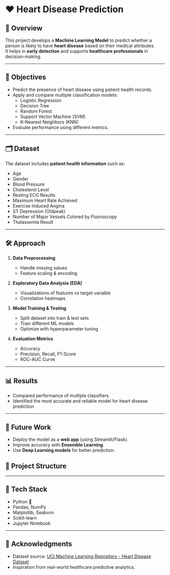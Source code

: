 # ❤️ Heart Disease Prediction

## 📌 Overview
This project develops a **Machine Learning Model** to predict whether a person is likely to have **heart disease** based on their medical attributes.  
It helps in **early detection** and supports **healthcare professionals** in decision-making.

---

## 🎯 Objectives
- Predict the presence of heart disease using patient health records.  
- Apply and compare multiple classification models:
  - Logistic Regression  
  - Decision Tree  
  - Random Forest  
  - Support Vector Machine (SVM)  
  - K-Nearest Neighbors (KNN)  
- Evaluate performance using different metrics.

---

## 🗂 Dataset
The dataset includes **patient health information** such as:
- Age  
- Gender  
- Blood Pressure  
- Cholesterol Level  
- Resting ECG Results  
- Maximum Heart Rate Achieved  
- Exercise Induced Angina  
- ST Depression (Oldpeak)  
- Number of Major Vessels Colored by Fluoroscopy  
- Thalassemia Result  

---

## 🛠 Approach
1. **Data Preprocessing**  
   - Handle missing values  
   - Feature scaling & encoding  

2. **Exploratory Data Analysis (EDA)**  
   - Visualizations of features vs target variable  
   - Correlation heatmaps  

3. **Model Training & Testing**  
   - Split dataset into train & test sets  
   - Train different ML models  
   - Optimize with hyperparameter tuning  

4. **Evaluation Metrics**  
   - Accuracy  
   - Precision, Recall, F1-Score  
   - ROC-AUC Curve  

---

## 📊 Results
- Compared performance of multiple classifiers  
- Identified the most accurate and reliable model for heart disease prediction  

---

## 🚀 Future Work
- Deploy the model as a **web app** (using Streamlit/Flask).  
- Improve accuracy with **Ensemble Learning**.  
- Use **Deep Learning models** for better prediction.  

## 📂 Project Structure

---

## 📌 Tech Stack
- Python 🐍  
- Pandas, NumPy  
- Matplotlib, Seaborn  
- Scikit-learn  
- Jupyter Notebook  

---

## 🙌 Acknowledgments
- Dataset source: [UCI Machine Learning Repository - Heart Disease Dataset](https://archive.ics.uci.edu/ml/datasets/heart+Disease)  
- Inspiration from real-world healthcare predictive analytics.

